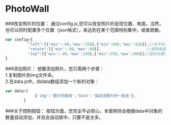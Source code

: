 # PhotoWall
###改变照片的位置：
通过config.js,您可以改变照片的呈现位置、角度。当然，也可以同时配置多个位置（json格式），来达到在某个范围特别集中，或者疏散。<br>
  ```javascript
  var config={
			"left":[{'min':-60,'max':250},{'min':600,'max':936}],//水平位置范围
			"rotate":[{'min':-90,'max':90}],                    //旋转角度范围
			"top":[{'min':-40,'max':150},{'min':250,'max':400}]//竖向位置范围
}
```
###添加照片：
  想要添加照片，您只需两个步骤：<br>
  1.复制图片到img文件夹。<br>
  2.在data.js中，向data数组添加一个新的对象：<br>
  ```javascript
  var data=[
	           {'img':'图片的路径','back':'描述该图片的一段话'},
          ]
   ```       
###关于控制按钮：
  按钮方面，您完全不必担心，本案例将会根据data中对象的数量自动添加，并且会自动居中，只要不是太多。
